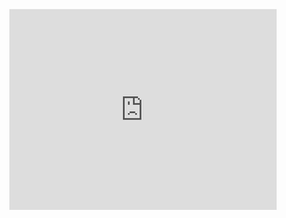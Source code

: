 <iframe src="https://giphy.com/embed/2ywOD8HqeMPVjZgTFE" width="480" height="361" frameBorder="0" class="giphy-embed" allowFullScreen></iframe>
